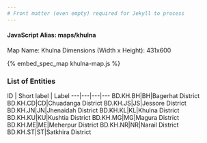 ```yaml
---
# Front matter (even empty) required for Jekyll to process
---
```


#### JavaScript Alias: maps/khulna

Map Name: Khulna
Dimensions (Width x Height): 431x600



{% embed_spec_map khulna-map.js %}

### List of Entities

ID | Short label | Label
---|---|---|---
BD.KH.BH|BH|Bagerhat District
BD.KH.CD|CD|Chuadanga District
BD.KH.JS|JS|Jessore District
BD.KH.JN|JN|Jhenaidah District
BD.KH.KL|KL|Khulna District
BD.KH.KU|KU|Kushtia District
BD.KH.MG|MG|Magura District
BD.KH.ME|ME|Meherpur District
BD.KH.NR|NR|Narail District
BD.KH.ST|ST|Satkhira District
